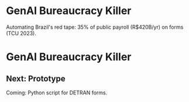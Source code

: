 # GenAI Bureaucracy Killer
Automating Brazil's red tape: 35% of public payroll (R$420B/yr) on forms (TCU 2023).

# GenAI Bureaucracy Killer

<image-card alt="Triage Flow" src="bureaucracy-triage.png" ></image-card>

## Next: Prototype
Coming: Python script for DETRAN forms.
